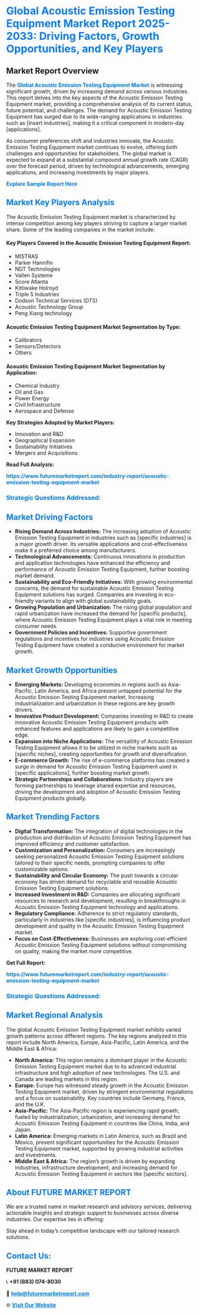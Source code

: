 <h1 style="color: #007BFF;">Global Acoustic Emission Testing Equipment Market Report 2025-2033: Driving Factors, Growth Opportunities, and Key Players</h1>

<section id="overview">
<h2>Market Report Overview</h2>
<p>The <a href="https://www.futuremarketreport.com/industry-report/acoustic-emission-testing-equipment-market" style="color: #007BFF; text-decoration: none;"><strong>Global Acoustic Emission Testing Equipment Market</strong></a> is witnessing significant growth, driven by increasing demand across various industries. This report delves into the key aspects of the Acoustic Emission Testing Equipment market, providing a comprehensive analysis of its current status, future potential, and challenges. The demand for Acoustic Emission Testing Equipment has surged due to its wide-ranging applications in industries such as [insert industries], making it a critical component in modern-day [applications].</p>
<p>As consumer preferences shift and industries innovate, the Acoustic Emission Testing Equipment market continues to evolve, offering both challenges and opportunities for stakeholders. The global market is expected to expand at a substantial compound annual growth rate (CAGR) over the forecast period, driven by technological advancements, emerging applications, and increasing investments by major players.</p>
</section>

<section id="overview">
<p><a href="https://www.futuremarketreport.com/request-sample/reportId=54075" style="color: #007BFF; text-decoration: none;"><strong>Explore Sample Report Here</strong></a></p>
</section>

<section id="key-players">
<h2 style="color: #007BFF;">Market Key Players Analysis</h2>
<p>The Acoustic Emission Testing Equipment market is characterized by intense competition among key players striving to capture a larger market share. Some of the leading companies in the market include:</p>
<h4>Key Players Covered in the Acoustic Emission Testing Equipment Report:</h4>
<ul><li>MISTRAS</li><li>Parker Hannifin</li><li>NDT Technologies</li><li>Vallen Systeme</li><li>Score Atlanta</li><li>Kittiwake Holroyd</li><li>Triple 5 Industries</li><li>Dodson Technical Services (DTS)</li><li>Acoustic Technology Group</li><li>Peng Xiang technology</li></ul>
<h4>Acoustic Emission Testing Equipment Market Segmentation by Type:</h4>
<ul><li>Calibrators</li><li>Sensors/Detectors</li><li>Others</li></ul>

<h4>Acoustic Emission Testing Equipment Market Segmentation by Application:</h4>
<ul><li>Chemical Industry</li><li>Oil and Gas</li><li>Power Energy</li><li>Civil Infrastructure</li><li>Aerospace and Defense</li></ul>
<p><strong>Key Strategies Adopted by Market Players:</strong></p>
<ul>
<li>Innovation and R&D</li>
<li>Geographical Expansion</li>
<li>Sustainability Initiatives</li>
<li>Mergers and Acquisitions</li>
</ul>
</section>

<section>
<p><strong>Read Full Analysis: </strong></p><a href="https://www.futuremarketreport.com/industry-report/acoustic-emission-testing-equipment-market" style="color: #007BFF; text-decoration: none;"><strong>https://www.futuremarketreport.com/industry-report/acoustic-emission-testing-equipment-market</strong></a>
<h3 style="color: #007BFF;">Strategic Questions Addressed:</h3>
</section>

<section id="driving-factors">
<h2 style="color: #007BFF;">Market Driving Factors</h2>
<ul>
<li><strong>Rising Demand Across Industries:</strong> The increasing adoption of Acoustic Emission Testing Equipment in industries such as [specific industries] is a major growth driver. Its versatile applications and cost-effectiveness make it a preferred choice among manufacturers.</li>
<li><strong>Technological Advancements:</strong> Continuous innovations in production and application technologies have enhanced the efficiency and performance of Acoustic Emission Testing Equipment, further boosting market demand.</li>
<li><strong>Sustainability and Eco-Friendly Initiatives:</strong> With growing environmental concerns, the demand for sustainable Acoustic Emission Testing Equipment solutions has surged. Companies are investing in eco-friendly variants to align with global sustainability goals.</li>
<li><strong>Growing Population and Urbanization:</strong> The rising global population and rapid urbanization have increased the demand for [specific products], where Acoustic Emission Testing Equipment plays a vital role in meeting consumer needs.</li>
<li><strong>Government Policies and Incentives:</strong> Supportive government regulations and incentives for industries using Acoustic Emission Testing Equipment have created a conducive environment for market growth.</li>
</ul>
</section>

<section id="growth-opportunities">
<h2 style="color: #007BFF;">Market Growth Opportunities</h2>
<ul>
<li><strong>Emerging Markets:</strong> Developing economies in regions such as Asia-Pacific, Latin America, and Africa present untapped potential for the Acoustic Emission Testing Equipment market. Increasing industrialization and urbanization in these regions are key growth drivers.</li>
<li><strong>Innovative Product Development:</strong> Companies investing in R&D to create innovative Acoustic Emission Testing Equipment products with enhanced features and applications are likely to gain a competitive edge.</li>
<li><strong>Expansion into Niche Applications:</strong> The versatility of Acoustic Emission Testing Equipment allows it to be utilized in niche markets such as [specific niches], creating opportunities for growth and diversification.</li>
<li><strong>E-commerce Growth:</strong> The rise of e-commerce platforms has created a surge in demand for Acoustic Emission Testing Equipment used in [specific applications], further boosting market growth.</li>
<li><strong>Strategic Partnerships and Collaborations:</strong> Industry players are forming partnerships to leverage shared expertise and resources, driving the development and adoption of Acoustic Emission Testing Equipment products globally.</li>
</ul>
</section>

<section id="trending-factors">
<h2 style="color: #007BFF;">Market Trending Factors</h2>
<ul>
<li><strong>Digital Transformation:</strong> The integration of digital technologies in the production and distribution of Acoustic Emission Testing Equipment has improved efficiency and customer satisfaction.</li>
<li><strong>Customization and Personalization:</strong> Consumers are increasingly seeking personalized Acoustic Emission Testing Equipment solutions tailored to their specific needs, prompting companies to offer customizable options.</li>
<li><strong>Sustainability and Circular Economy:</strong> The push towards a circular economy has driven demand for recyclable and reusable Acoustic Emission Testing Equipment solutions.</li>
<li><strong>Increased Investment in R&D:</strong> Companies are allocating significant resources to research and development, resulting in breakthroughs in Acoustic Emission Testing Equipment technology and applications.</li>
<li><strong>Regulatory Compliance:</strong> Adherence to strict regulatory standards, particularly in industries like [specific industries], is influencing product development and quality in the Acoustic Emission Testing Equipment market.</li>
<li><strong>Focus on Cost-Effectiveness:</strong> Businesses are exploring cost-efficient Acoustic Emission Testing Equipment solutions without compromising on quality, making the market more competitive.</li>
</ul>
</section>

<section>
<p><strong>Get Full Report: </strong></p><a href="https://www.futuremarketreport.com/industry-report/acoustic-emission-testing-equipment-market" style="color: #007BFF; text-decoration: none;"><strong>https://www.futuremarketreport.com/industry-report/acoustic-emission-testing-equipment-market</strong></a>
<h3 style="color: #007BFF;">Strategic Questions Addressed:</h3>
</section>


<section id="regional-analysis">
<h2 style="color: #007BFF;">Market Regional Analysis</h2>
<p>The global Acoustic Emission Testing Equipment market exhibits varied growth patterns across different regions. The key regions analyzed in this report include North America, Europe, Asia-Pacific, Latin America, and the Middle East & Africa:</p>
<ul>
<li><strong>North America:</strong> This region remains a dominant player in the Acoustic Emission Testing Equipment market due to its advanced industrial infrastructure and high adoption of new technologies. The U.S. and Canada are leading markets in this region.</li>
<li><strong>Europe:</strong> Europe has witnessed steady growth in the Acoustic Emission Testing Equipment market, driven by stringent environmental regulations and a focus on sustainability. Key countries include Germany, France, and the U.K.</li>
<li><strong>Asia-Pacific:</strong> The Asia-Pacific region is experiencing rapid growth, fueled by industrialization, urbanization, and increasing demand for Acoustic Emission Testing Equipment in countries like China, India, and Japan.</li>
<li><strong>Latin America:</strong> Emerging markets in Latin America, such as Brazil and Mexico, present significant opportunities for the Acoustic Emission Testing Equipment market, supported by growing industrial activities and investments.</li>
<li><strong>Middle East & Africa:</strong> The region’s growth is driven by expanding industries, infrastructure development, and increasing demand for Acoustic Emission Testing Equipment in sectors like [specific sectors].</li>
</ul>
</section>

<footer>
<h2 style="color: #007BFF;">About FUTURE MARKET REPORT</h2>
<p>We are a trusted name in market research and advisory services, delivering actionable insights and strategic support to businesses across diverse industries. Our expertise lies in offering:</p>

<p>Stay ahead in today’s competitive landscape with our tailored research solutions.</p>

<h2 style="color: #007BFF;">Contact Us:</h2>
<p><strong>FUTURE MARKET REPORT</strong></p>
<p>📞 <strong>+91 (883) 074-8030</strong></p>
<p>📧 <strong><a href="mailto:help@futuremarketreport.com" style="color: #007BFF;">help@futuremarketreport.com</a></strong></p>
<p>🌐 <strong><a href="https://www.futuremarketreport.com/" style="color: #007BFF;">Visit Our Website</a></strong></p>
</footer>